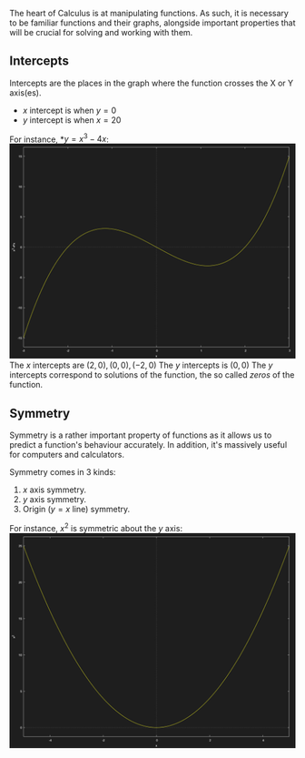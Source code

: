 
The heart of Calculus is at manipulating functions. As such, it is necessary to be familiar functions and their graphs, alongside important properties that will be crucial for solving and working with them.


## Intercepts

Intercepts are the places in the graph where the function crosses the X or Y axis(es).
- $x$ intercept is when $y = 0$
- $y$ intercept is when $x  = 20$

For instance, *$y = x^3 - 4x$:
![First Function](../Images/cubic_x3-4x.png)
The $x$ intercepts are ${(2,0), (0,0), (-2,0)}$
The $y$ intercepts is $(0,0)$
The $y$ intercepts correspond to solutions of the function, the so called *zeros* of the function.


## Symmetry

Symmetry is a rather important property of functions as it allows us to predict a function's behaviour accurately. In addition, it's massively useful for computers and calculators.

Symmetry comes in 3 kinds:
1. $x$ axis symmetry.
2. $y$ axis symmetry.
3. Origin ($y = x$ line) symmetry.

For instance, $x^2$ is symmetric about the $y$ axis:
![Second function](../Images/parabola_x2.png)
